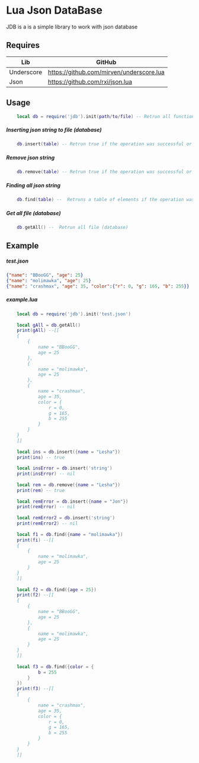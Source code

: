 # Lua Json DataBase

JDB is a is a simple library to work with json database

## Requires
| Lib | GitHub |
| ------ | ------ |
| Underscore | https://github.com/mirven/underscore.lua |
| Json | https://github.com/rxi/json.lua |

## Usage

```lua
    local db = require('jdb').init(path/to/file) -- Retrun all function
```

##### Inserting json string to file (database)

```lua
    db.insert(table) -- Retrun true if the operation was successful or nil
```

##### Remove json string

```lua
    db.remove(table) -- Retrun true if the operation was successful or nil
```

##### Finding all json string

```lua
    db.find(table) --  Retruns a table of elements if the operation was       successful or nil
```

##### Get all file (database)

```lua
    db.getAll() --  Retrun all file (database)
```

## Example

##### test.json

```json
{"name": "BBooGG", "age": 25}
{"name": "molimawka", "age": 25}
{"name": "crashmax", "age": 35, "color":{"r": 0, "g": 165, "b": 255}}
```

##### example.lua

```lua
    local db = require('jdb').init('test.json')
    
    local gAll = db.getAll()
    print(gAll) --[[
    {
        {
            name = "BBooGG",
            age = 25
        },
        {
            name = "molimawka",
            age = 25
        },
        {
            name = "crashmax",
            age = 35,
            color = {
                r = 0,
                g = 165,
                b = 255
            }
        }
    }
    ]]
    
    local ins = db.insert({name = "Lesha"})
    print(ins) -- true
    
    local insError = db.insert('string')
    print(insError) -- nil
    
    local rem = db.remove({name = "Lesha"})
    print(rem) -- true
    
    local remError = db.insert({name = "Jon"})
    print(remError) -- nil
    
    local remError2 = db.insert('string')
    print(remError2) -- nil
    
    local f1 = db.find({name = "molimawka"}) 
    print(fi) --[[
    {
        {
            name = "molimawka",
            age = 25
        }
    }
    ]]
    
    local f2 = db.find({age = 25}) 
    print(f2) --[[
    {
        {
            name = "BBooGG",
            age = 25
        },
        {
            name = "molimawka",
            age = 25
        }
    }
    ]]
    
    local f3 = db.find({color = {
            b = 255
        }
    }) 
    print(f3) --[[
    {
        {
            name = "crashmax",
            age = 35,
            color = {
                r = 0,
                g = 165,
                b = 255
            }
        }
    }
    ]]
```